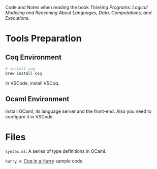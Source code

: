 Code and Notes when reading the book *Thinking Programs: Logical Modeling and Reasoning About Languages, Data, Computations, and Executions*.

# Tools Preparation

## Coq Environment

```sh
# install coq
brew install coq
```

In VSCode, install VSCoq.

## Ocaml Environment

Install OCaml, its language server and the front-end. Also you need to configure it in VSCode.

# Files

`syntax.ml`: A series of type definitions in OCaml.

`hurry.v`: [Coq in a Hurry](https://cel.archives-ouvertes.fr/inria-00001173v6/document) sample code.